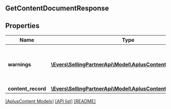 ## GetContentDocumentResponse

## Properties

Name | Type | Description | Notes
------------ | ------------- | ------------- | -------------
**warnings** | [**\Evers\SellingPartnerApi\Model\AplusContent\Error[]**](Error.md) | A set of messages to the user, such as warnings or comments. | [optional]
**content_record** | [**\Evers\SellingPartnerApi\Model\AplusContent\ContentRecord**](ContentRecord.md) |  |

[[AplusContent Models]](../) [[API list]](../../Api) [[README]](../../../README.md)
